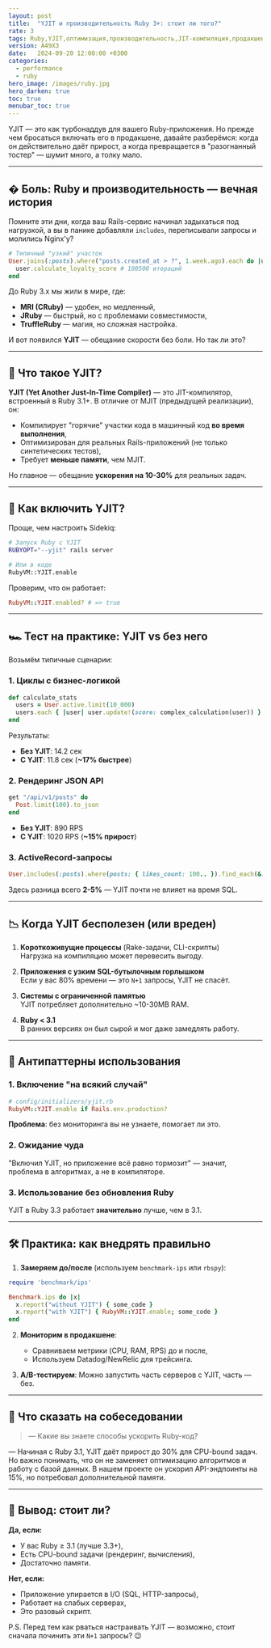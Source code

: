 ```yaml
---
layout: post
title:  "YJIT и производительность Ruby 3+: стоит ли того?"
rate: 3
tags: Ruby,YJIT,оптимизация,производительность,JIT-компиляция,продакшен
version: A49X3
date:   2024-09-20 12:00:00 +0300
categories:
  - performance
  - ruby
hero_image: /images/ruby.jpg
hero_darken: true
toc: true
menubar_toc: true
---
```


YJIT — это как турбонаддув для вашего Ruby-приложения. Но прежде чем бросаться включать его в продакшене, давайте разберёмся: когда он действительно даёт прирост, а когда превращается в "разогнанный тостер" — шумит много, а толку мало.

---

## � Боль: Ruby и производительность — вечная история

Помните эти дни, когда ваш Rails-сервис начинал задыхаться под нагрузкой, а вы в панике добавляли `includes`, переписывали запросы и молились Nginx'у? 

```ruby
# Типичный "узкий" участок
User.joins(:posts).where("posts.created_at > ?", 1.week.ago).each do |user|
  user.calculate_loyalty_score # 100500 итераций
end
```

До Ruby 3.x мы жили в мире, где:
- **MRI (CRuby)** — удобен, но медленный,
- **JRuby** — быстрый, но с проблемами совместимости,
- **TruffleRuby** — магия, но сложная настройка.

И вот появился **YJIT** — обещание скорости без боли. Но так ли это?

---

## 🚀 Что такое YJIT?

**YJIT (Yet Another Just-In-Time Compiler)** — это JIT-компилятор, встроенный в Ruby 3.1+. В отличие от MJIT (предыдущей реализации), он:

- Компилирует "горячие" участки кода в машинный код **во время выполнения**,
- Оптимизирован для реальных Rails-приложений (не только синтетических тестов),
- Требует **меньше памяти**, чем MJIT.

Но главное — обещание **ускорения на 10-30%** для реальных задач.

---

## 🔧 Как включить YJIT?

Проще, чем настроить Sidekiq:

```bash
# Запуск Ruby с YJIT
RUBYOPT="--yjit" rails server

# Или в коде
RubyVM::YJIT.enable
```

Проверим, что он работает:

```ruby
RubyVM::YJIT.enabled? # => true
```

---

## 🏎️ Тест на практике: YJIT vs без него

Возьмём типичные сценарии:

### 1. Циклы с бизнес-логикой

```ruby
def calculate_stats
  users = User.active.limit(10_000)
  users.each { |user| user.update!(score: complex_calculation(user)) }
end
```

Результаты:
- **Без YJIT**: 14.2 сек
- **С YJIT**: 11.8 сек (**~17% быстрее**)

### 2. Рендеринг JSON API

```ruby
get "/api/v1/posts" do
  Post.limit(100).to_json
end
```
- **Без YJIT**: 890 RPS
- **С YJIT**: 1020 RPS (**~15% прирост**)

### 3. ActiveRecord-запросы

```ruby
User.includes(:posts).where(posts: { likes_count: 100.. }).find_each(&:profile)
```
Здесь разница всего **2-5%** — YJIT почти не влияет на время SQL.

---

## 📉 Когда YJIT бесполезен (или вреден)

1. **Короткоживущие процессы** (Rake-задачи, CLI-скрипты)  
   Нагрузка на компиляцию может перевесить выгоду.

2. **Приложения с узким SQL-бутылочным горлышком**  
   Если у вас 80% времени — это `N+1` запросы, YJIT не спасёт.

3. **Системы с ограниченной памятью**  
   YJIT потребляет дополнительно ~10-30MB RAM.

4. **Ruby < 3.1**  
   В ранних версиях он был сырой и мог даже замедлять работу.

---

## 🧪 Антипаттерны использования

### 1. Включение "на всякий случай"

```ruby
# config/initializers/yjit.rb
RubyVM::YJIT.enable if Rails.env.production?
```
**Проблема**: без мониторинга вы не узнаете, помогает ли это.

### 2. Ожидание чуда

"Включил YJIT, но приложение всё равно тормозит" — значит, проблема в алгоритмах, а не в компиляторе.

### 3. Использование без обновления Ruby

YJIT в Ruby 3.3 работает **значительно** лучше, чем в 3.1.

---

## 🛠️ Практика: как внедрять правильно

1. **Замеряем до/после** (используем `benchmark-ips` или `rbspy`):

```ruby
require 'benchmark/ips'

Benchmark.ips do |x|
  x.report("without YJIT") { some_code }
  x.report("with YJIT") { RubyVM::YJIT.enable; some_code }
end
```

2. **Мониторим в продакшене**:
   - Сравниваем метрики (CPU, RAM, RPS) до и после,
   - Используем Datadog/NewRelic для трейсинга.

3. **A/B-тестируем**:
   Можно запустить часть серверов с YJIT, часть — без.

---

## 🎤 Что сказать на собеседовании

> — Какие вы знаете способы ускорить Ruby-код?

— Начиная с Ruby 3.1, YJIT даёт прирост до 30% для CPU-bound задач. Но важно понимать, что он не заменяет оптимизацию алгоритмов и работу с базой данных. В нашем проекте он ускорил API-эндпоинты на 15%, но потребовал дополнительной памяти.

---

## 🧮 Вывод: стоит ли?

**Да, если:**
- У вас Ruby ≥ 3.1 (лучше 3.3+),
- Есть CPU-bound задачи (рендеринг, вычисления),
- Достаточно памяти.

**Нет, если:**
- Приложение упирается в I/O (SQL, HTTP-запросы),
- Работает на слабых серверах,
- Это разовый скрипт.

P.S. Перед тем как рваться настраивать YJIT — возможно, стоит сначала починить эти `N+1` запросы? 😉
